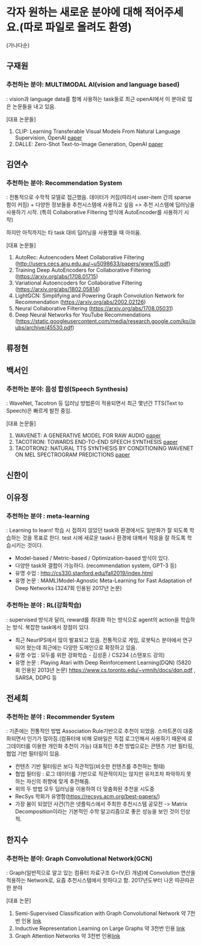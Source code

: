 # 각자 원하는 새로운 분야에 대해 적어주세요.(따로 파일로 올려도 환영)
(가나다순)


## 구재원

### 추천하는 분야: MULTIMODAL AI(vision and language based)

: vision과 language data를 함께 사용하는 task들로 최근 openAI에서 이 분야로 많은 논문들을 내고 있음. 

[대표 논문들]
1. CLIP: Learning Transferable Visual Models From Natural Language Supervision, OpenAI [paper](https://arxiv.org/pdf/2103.00020.pdf)
2. DALLE: Zero-Shot Text-to-Image Generation, OpenAI [paper](https://arxiv.org/pdf/2102.12092.pdf)


## 김연수

### 추천하는 분야: Recommendation System 

: 전통적으로 수학적 모델로 접근했음. 데이터가 커짐(따라서 user-item 간의 sparse함이 커짐) + 다양한 정보들을 추천시스템에 사용하고 싶음 => 추천 시스템에 딥러닝을 사용하기 시작. (특히 Collaborative Filtering 방식에 AutoEncoder를 사용하기 시작) 

하지만 아직까지는 타 task 대비 딥러닝을 사용했을 때 아쉬움. 

[대표 논문들]
1. AutoRec: Autoencoders Meet Collaborative Filtering (http://users.cecs.anu.edu.au/~u5098633/papers/www15.pdf)
2. Training Deep AutoEncoders for Collaborative Filtering (https://arxiv.org/abs/1708.01715)
3. Variational Autoencoders for Collaborative Filtering (https://arxiv.org/abs/1802.05814)
4. LightGCN: Simplifying and Powering Graph Convolution Network for Recommendation (https://arxiv.org/abs/2002.02126)
5. Neural Collaborative Filtering (https://arxiv.org/abs/1708.05031)
6. Deep Neural Networks for YouTube Recommendations (https://static.googleusercontent.com/media/research.google.com/ko//pubs/archive/45530.pdf)

## 류정현



## 백서인
### 추천하는 분야: 음성 합성(Speech Synthesis)

: WaveNet, Tacotron 등 딥러닝 방법론이 적용되면서 최근 몇년간 TTS(Text to Speech)은 빠르게 발전 중임.

[대표 논문들]
1. WAVENET: A GENERATIVE MODEL FOR RAW AUDIO [paper](https://arxiv.org/pdf/1609.03499.pdf)
2. TACOTRON: TOWARDS END-TO-END SPEECH SYNTHESIS [paper](https://arxiv.org/pdf/1703.10135.pdf)
3. TACOTRON2: NATURAL TTS SYNTHESIS BY CONDITIONING WAVENET ON MEL SPECTROGRAM PREDICTIONS [paper](https://arxiv.org/pdf/1712.05884v2.pdf)



## 신한이


## 이유정
### 추천하는 분야 : meta-learning
: Learning to learn! 학습 시 접하지 않았던 task와 환경에서도 일반화가 잘 되도록 학습하는 것을 목표로 한다. test 시에 새로운 task나 환경에 대해서 적응을 잘 하도록 학습시키는 것이다. 
- Model-based / Metric-based / Optimization-based 방식이 있다. 
- 다양한 task와 결합이 가능하다. (recommendation system, GPT-3 등)
- 유명 수업 : http://cs330.stanford.edu/fall2019/index.html
- 유명 논문 : MAML)Model-Agnostic Meta-Learning for Fast Adaptation of Deep Networks (3247회 인용된 2017년 논문)


### 추천하는 분야 : RL(강화학습)
: supervised 방식과 달리, reward를 최대화 하는 방식으로 agent의 action을 학습하는 방식. 복잡한 task에서 장점이 있다. 
- 최근 NeurIPS에서 많이 발표되고 있음. 전통적으로 게임, 로봇틱스 분야에서 연구되어 왔는데 최근에는 다양한 도메인으로 확장하고 있음. 
- 유명 수업 : 모두를 위한 강화학습 - 김성훈 / CS234 (스탠포드 강의)
- 유명 논문 : Playing Atari with Deep Reinforcement Learning(DQN) (5820회 인용된 2013년 논문) https://www.cs.toronto.edu/~vmnih/docs/dqn.pdf ,   SARSA, DDPG 등 

## 전세희

### 추천하는 분야 : Recommender System
: 기존에는 전통적인 방법 Association Rule기반으로 추천이 되었음. 스마트폰이 대중화되면서 인기가 많아짐.(컴퓨터에 비해 모바일은 직접 로그인해서 사용하기 때문에 로그데이터를 이용한 개인화 추천이 가능)
대표적인 추천 방법으로는 콘텐츠 기반 필터링, 협업 기반 필터링이 있음. 

- 컨텐츠 기반 필터링은 보다 직관적임(비슷한 컨텐츠를 추천하는 형태)
- 협업 필터링 : 로그 데이터를 기반으로 직관적이지는 않지만 유저조차 파악하지 못하는 자신의 취향에 맞게 추천해줌. 
- 위의 두 방법 모두 딥러닝을 이용하여 더 맞춤화된 추천을 시도중
- RecSys 학회가 유명함(https://recsys.acm.org/best-papers/)
- 가장 붐이 되었던 사건(?)은 넷플릭스에서 주최한 추천시스템 공모전 -> Matrix Decomposition이라는 기본적인 수학 알고리즘으로 좋은 성능을 보인 것이 인상적.




## 한지수
### 추천하는 분야: Graph Convolutional Network(GCN)
: Graph(일반적으로 알고 있는 컴퓨터 자료구조 G=(V,E) 개념)에 Convolution 연산을 적용하는 Network로, 요즘 추천시스템에서 핫하다고 함. 2017년도부터 나온 따끈따끈한 분야

[대표 논문]
1. Semi-Supervised Classification with Graph Convolutional Network 약 7천번 인용 [link](https://arxiv.org/pdf/1609.02907.pdf)
2. Inductive Representation Learning on Large Graphs 약 3천번 인용 [link](https://arxiv.org/abs/1706.02216)
3. Graph Attention Networks 약 3천번 인용[link](https://arxiv.org/pdf/1710.10903.pdf)
